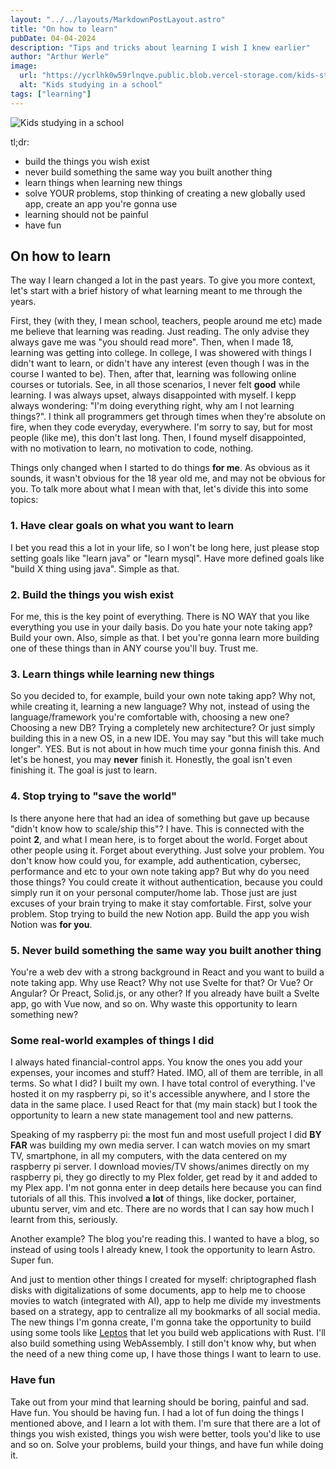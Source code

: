 ```yaml
---
layout: "../../layouts/MarkdownPostLayout.astro"
title: "On how to learn"
pubDate: 04-04-2024
description: "Tips and tricks about learning I wish I knew earlier"
author: "Arthur Werle"
image:
  url: "https://ycrlhk0w59rlnqve.public.blob.vercel-storage.com/kids-studying-gAeOeSwvRP8LTelNZuYzuVsmt0kxNI.jpg"
  alt: "Kids studying in a school"
tags: ["learning"]
---
```


![Kids studying in a school](https://ycrlhk0w59rlnqve.public.blob.vercel-storage.com/kids-studying-gAeOeSwvRP8LTelNZuYzuVsmt0kxNI.jpg "Kids studying in a school")

tl;dr:

- build the things you wish exist
- never build something the same way you built another thing
- learn things when learning new things
- solve YOUR problems, stop thinking of creating a new globally used app, create an app you're gonna use
- learning should not be painful
- have fun

## On how to learn

The way I learn changed a lot in the past years. To give you more context, let's start with a brief history of what learning meant to me through the years.

First, they (with they, I mean school, teachers, people around me etc) made me believe that learning was reading. Just reading. The only advise they always gave me was "you should read more". Then, when I made 18, learning was getting into college. In college, I was showered with things I didn't want to learn, or didn't have any interest (even though I was in the course I wanted to be). Then, after that, learning was following online courses or tutorials. See, in all those scenarios, I never felt **good** while learning. I was always upset, always disappointed with myself. I kepp always wondering: "I'm doing everything right, why am I not learning things?". I think all programmers get through times when they're absolute on fire, when they code everyday, everywhere. I'm sorry to say, but for most people (like me), this don't last long. Then, I found myself disappointed, with no motivation to learn, no motivation to code, nothing.

Things only changed when I started to do things **for me**. As obvious as it sounds, it wasn't obvious for the 18 year old me, and may not be obvious for you. To talk more about what I mean with that, let's divide this into some topics:

### 1. Have clear goals on what you want to learn

I bet you read this a lot in your life, so I won't be long here, just please stop setting goals like "learn java" or "learn mysql". Have more defined goals like "build X thing using java". Simple as that.

### 2. Build the things you wish exist

For me, this is the key point of everything. There is NO WAY that you like everything you use in your daily basis. Do you hate your note taking app? Build your own. Also, simple as that. I bet you're gonna learn more building one of these things than in ANY course you'll buy. Trust me.

### 3. Learn things while learning new things

So you decided to, for example, build your own note taking app? Why not, while creating it, learning a new language? Why not, instead of using the language/framework you're comfortable with, choosing a new one? Choosing a new DB? Trying a completely new architecture? Or just simply building this in a new OS, in a new IDE. You may say "but this will take much longer". YES. But is not about in how much time your gonna finish this. And let's be honest, you may **never** finish it. Honestly, the goal isn't even finishing it. The goal is just to learn.

### 4. Stop trying to "save the world"

Is there anyone here that had an idea of something but gave up because "didn't know how to scale/ship this"? I have. This is connected with the point **2**, and what I mean here, is to forget about the world. Forget about other people using it. Forget about everything. Just solve your problem. You don't know how could you, for example, add authentication, cybersec, performance and etc to your own note taking app? But why do you need those things? You could create it without authentication, because you could simply run it on your personal computer/home lab. Those just are just excuses of your brain trying to make it stay comfortable. First, solve your problem. Stop trying to build the new Notion app. Build the app you wish Notion was **for you**.

### 5. Never build something the same way you built another thing

You're a web dev with a strong background in React and you want to build a note taking app. Why use React? Why not use Svelte for that? Or Vue? Or Angular? Or Preact, Solid.js, or any other? If you already have built a Svelte app, go with Vue now, and so on. Why waste this opportunity to learn something new?

### Some real-world examples of things I did

I always hated financial-control apps. You know the ones you add your expenses, your incomes and stuff? Hated. IMO, all of them are terrible, in all terms. So what I did? I built my own. I have total control of everything. I've hosted it on my raspberry pi, so it's accessible anywhere, and I store the data in the same place. I used React for that (my main stack) but I took the opportunity to learn a new state management tool and new patterns.

Speaking of my raspberry pi: the most fun and most usefull project I did **BY FAR** was building my own media server. I can watch movies on my smart TV, smartphone, in all my computers, with the data centered on my raspberry pi server. I download movies/TV shows/animes directly on my raspberry pi, they go directly to my Plex folder, get read by it and added to my Plex app. I'm not gonna enter in deep details here because you can find tutorials of all this. This involved **a lot** of things, like docker, portainer, ubuntu server, vim and etc. There are no words that I can say how much I learnt from this, seriously.

Another example? The blog you're reading this. I wanted to have a blog, so instead of using tools I already knew, I took the opportunity to learn Astro. Super fun.

And just to mention other things I created for myself: chriptographed flash disks with digitalizations of some documents, app to help me to choose movies to watch (integrated with AI), app to help me divide my investments based on a strategy, app to centralize all my bookmarks of all social media. The new things I'm gonna create, I'm gonna take the opportunity to build using some tools like [Leptos](https://leptos.dev/) that let you build web applications with Rust. I'll also build something using WebAssembly. I still don't know why, but when the need of a new thing come up, I have those things I want to learn to use.

### Have fun

Take out from your mind that learning should be boring, painful and sad. Have fun. You should be having fun. I had a lot of fun doing the things I mentioned above, and I learn a lot with them. I'm sure that there are a lot of things you wish existed, things you wish were better, tools you'd like to use and so on. Solve your problems, build your things, and have fun while doing it.
